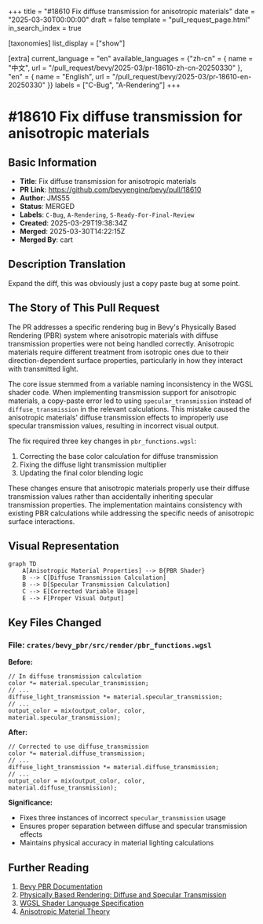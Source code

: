 +++
title = "#18610 Fix diffuse transmission for anisotropic materials"
date = "2025-03-30T00:00:00"
draft = false
template = "pull_request_page.html"
in_search_index = true

[taxonomies]
list_display = ["show"]

[extra]
current_language = "en"
available_languages = {"zh-cn" = { name = "中文", url = "/pull_request/bevy/2025-03/pr-18610-zh-cn-20250330" }, "en" = { name = "English", url = "/pull_request/bevy/2025-03/pr-18610-en-20250330" }}
labels = ["C-Bug", "A-Rendering"]
+++

# #18610 Fix diffuse transmission for anisotropic materials

## Basic Information
- **Title**: Fix diffuse transmission for anisotropic materials
- **PR Link**: https://github.com/bevyengine/bevy/pull/18610
- **Author**: JMS55
- **Status**: MERGED
- **Labels**: `C-Bug`, `A-Rendering`, `S-Ready-For-Final-Review`
- **Created**: 2025-03-29T19:38:34Z
- **Merged**: 2025-03-30T14:22:15Z
- **Merged By**: cart

## Description Translation
Expand the diff, this was obviously just a copy paste bug at some point.

## The Story of This Pull Request

The PR addresses a specific rendering bug in Bevy's Physically Based Rendering (PBR) system where anisotropic materials with diffuse transmission properties were not being handled correctly. Anisotropic materials require different treatment from isotropic ones due to their direction-dependent surface properties, particularly in how they interact with transmitted light.

The core issue stemmed from a variable naming inconsistency in the WGSL shader code. When implementing transmission support for anisotropic materials, a copy-paste error led to using `specular_transmission` instead of `diffuse_transmission` in the relevant calculations. This mistake caused the anisotropic materials' diffuse transmission effects to improperly use specular transmission values, resulting in incorrect visual output.

The fix required three key changes in `pbr_functions.wgsl`:

1. Correcting the base color calculation for diffuse transmission
2. Fixing the diffuse light transmission multiplier
3. Updating the final color blending logic

These changes ensure that anisotropic materials properly use their diffuse transmission values rather than accidentally inheriting specular transmission properties. The implementation maintains consistency with existing PBR calculations while addressing the specific needs of anisotropic surface interactions.

## Visual Representation

```mermaid
graph TD
    A[Anisotropic Material Properties] --> B{PBR Shader}
    B --> C[Diffuse Transmission Calculation]
    B --> D[Specular Transmission Calculation]
    C --> E[Corrected Variable Usage]
    E --> F[Proper Visual Output]
```

## Key Files Changed

### File: `crates/bevy_pbr/src/render/pbr_functions.wgsl`

**Before:**
```wgsl
// In diffuse transmission calculation
color *= material.specular_transmission;
// ...
diffuse_light_transmission *= material.specular_transmission;
// ...
output_color = mix(output_color, color, material.specular_transmission);
```

**After:**
```wgsl
// Corrected to use diffuse_transmission
color *= material.diffuse_transmission;
// ...
diffuse_light_transmission *= material.diffuse_transmission;
// ...
output_color = mix(output_color, color, material.diffuse_transmission);
```

**Significance:**
- Fixes three instances of incorrect `specular_transmission` usage
- Ensures proper separation between diffuse and specular transmission effects
- Maintains physical accuracy in material lighting calculations

## Further Reading

1. [Bevy PBR Documentation](https://bevyengine.org/learn/book/features/pbr/)
2. [Physically Based Rendering: Diffuse and Specular Transmission](https://media.disneyanimation.com/uploads/production/publication_asset/48/asset/s2012_pbs_disney_brdf_notes_v3.pdf)
3. [WGSL Shader Language Specification](https://www.w3.org/TR/WGSL/)
4. [Anisotropic Material Theory](https://blog.selfshadow.com/publications/s2012-shading-course/burley/s2012_pbs_disney_brdf_notes_v3.pdf)